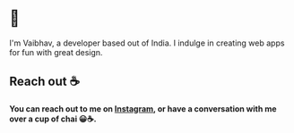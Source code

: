 # 👋

I'm Vaibhav, a developer based out of India. I indulge in creating web apps for fun with great design.

## Reach out ☕️

#### You can reach out to me on [Instagram](https://www.instagram.com/vaibhav_bhawalkar/), or have a conversation with me over a cup of chai 😀☕️.
